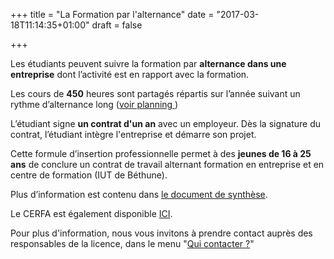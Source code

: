 +++
title = "La Formation par l'alternance"
date = "2017-03-18T11:14:35+01:00"
draft = false

+++

Les étudiants peuvent suivre la formation par **alternance dans une entreprise** dont l’activité est en rapport avec la formation.

Les cours de **450** heures sont partagés répartis sur l’année suivant un rythme d’alternance long ([voir planning
](#))

L’étudiant signe **un contrat d'un an** avec un employeur. Dès la signature du contrat, l’étudiant intègre l'entreprise et démarre son projet.

Cette formule d’insertion professionnelle permet à des **jeunes de 16 à 25 ans** de conclure un contrat de travail alternant formation en entreprise et en centre de formation (IUT de Béthune).

Plus d’information est contenu dans [le document de synthèse](#).

Le CERFA est également disponible [ICI](#).

Pour plus d'information, nous vous invitons à prendre contact auprès des responsables de la licence, dans le menu "[Qui contacter ?](/contact)"
